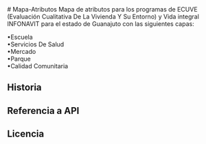 <snippet>
  <content>
  # Mapa-Atributos
  Mapa de atributos para los programas de ECUVE (Evaluación Cualitativa De La Vivienda Y Su Entorno) y Vida integral INFONAVIT para el estado de Guanajuto con las siguientes capas:<p>
    •Escuela<br>
    •Servicios De Salud<br>
    •Mercado<br>
    •Parque<br>
    •Calidad Comunitaria<br>
  
  ## Historia
  
  ## Referencia a API
  
  ## Licencia

  </content>
</snippet>
